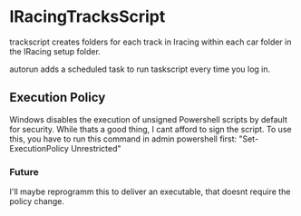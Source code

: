 # IRacingTracksScript
trackscript creates folders for each track in Iracing within each car folder in the IRacing setup folder.

autorun adds a scheduled task to run taskscript every  time you log in.

## Execution Policy
Windows disables the execution of unsigned Powershell scripts by default for security.
While thats a good thing, I cant afford to sign the script.
To use this, you have to run this command in admin powershell first: "Set-ExecutionPolicy Unrestricted"

### Future
I'll maybe reprogramm this to deliver an executable, that doesnt require the policy change.
